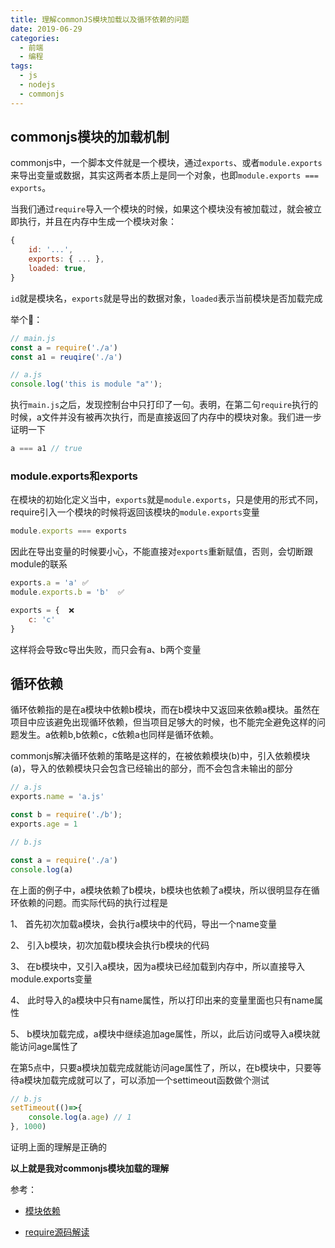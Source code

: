 ```yaml
---
title: 理解commonJS模块加载以及循环依赖的问题
date: 2019-06-29
categories: 
  - 前端
  - 编程
tags: 
  - js
  - nodejs
  - commonjs
---
```



## commonjs模块的加载机制

commonjs中，一个脚本文件就是一个模块，通过`exports`、或者`module.exports`来导出变量或数据，其实这两者本质上是同一个对象，也即`module.exports === exports`。

当我们通过`require`导入一个模块的时候，如果这个模块没有被加载过，就会被立即执行，并且在内存中生成一个模块对象：

```js
{
    id: '...',
    exports: { ... },
    loaded: true,
}
```

`id`就是模块名，`exports`就是导出的数据对象，`loaded`表示当前模块是否加载完成

举个🌰：

```js
// main.js
const a = require('./a')
const a1 = reuqire('./a')

// a.js
console.log('this is module "a"');
```

执行`main.js`之后，发现控制台中只打印了一句。表明，在第二句`require`执行的时候，a文件并没有被再次执行，而是直接返回了内存中的模块对象。我们进一步证明一下

```js
a === a1 // true
```

### module.exports和exports

在模块的初始化定义当中，`exports`就是`module.exports`，只是使用的形式不同，require引入一个模块的时候将返回该模块的`module.exports`变量

```js
module.exports === exports
```

因此在导出变量的时候要小心，不能直接对`exports`重新赋值，否则，会切断跟module的联系

```js
exports.a = 'a' ✅
module.exports.b = 'b'  ✅

exports = {  ❌
    c: 'c'
}
```

这样将会导致c导出失败，而只会有a、b两个变量

 ## 循环依赖

 循环依赖指的是在a模块中依赖b模块，而在b模块中又返回来依赖a模块。虽然在项目中应该避免出现循环依赖，但当项目足够大的时候，也不能完全避免这样的问题发生。a依赖b,b依赖c，c依赖a也同样是循环依赖。

 commonjs解决循环依赖的策略是这样的，在被依赖模块(b)中，引入依赖模块(a)，导入的依赖模块只会包含已经输出的部分，而不会包含未输出的部分

 ```js
// a.js
exports.name = 'a.js'

const b = require('./b');
exports.age = 1

// b.js

const a = require('./a')
console.log(a)
```

在上面的例子中，a模块依赖了b模块，b模块也依赖了a模块，所以很明显存在循环依赖的问题。而实际代码的执行过程是

1、 首先初次加载a模块，会执行a模块中的代码，导出一个name变量

2、 引入b模块，初次加载b模块会执行b模块的代码

3、 在b模块中，又引入a模块，因为a模块已经加载到内存中，所以直接导入module.exports变量

4、 此时导入的a模块中只有name属性，所以打印出来的变量里面也只有name属性

5、 b模块加载完成，a模块中继续追加age属性，所以，此后访问或导入a模块就能访问age属性了

在第5点中，只要a模块加载完成就能访问age属性了，所以，在b模块中，只要等待a模块加载完成就可以了，可以添加一个settimeout函数做个测试

```js
// b.js
setTimeout(()=>{
    console.log(a.age) // 1
}, 1000)
```

证明上面的理解是正确的

**以上就是我对commonjs模块加载的理解**

参考：

- [模块依赖](http://www.ruanyifeng.com/blog/2015/11/circular-dependency.html)

- [require源码解读](http://www.ruanyifeng.com/blog/2015/05/require.html)






